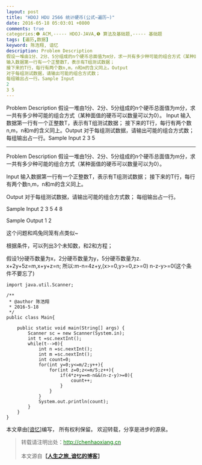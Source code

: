 ```yaml
---
layout: post
title: "HDOJ HDU 2566 统计硬币(公式~遍历~)"
date: 2016-05-18 05:03:01 +0800
comments: true
categories:❶ ACM,----- HDOJ-JAVA,❺ 算法及基础题,----- 基础题
tags: [遍历,数据]
keyword: 陈浩翔, 谙忆
description: Problem Description 
假设一堆由1分、2分、5分组成的n个硬币总面值为m分，求一共有多少种可能的组合方式（某种面值的硬币可以数量可以为0）。 Input 
输入数据第一行有一个正整数T，表示有T组测试数据； 
接下来的T行，每行有两个数n,m，n和m的含义同上。Output 
对于每组测试数据，请输出可能的组合方式数； 
每组输出占一行。Sample Input 
2 
3 5 
---
```



Problem Description 
假设一堆由1分、2分、5分组成的n个硬币总面值为m分，求一共有多少种可能的组合方式（某种面值的硬币可以数量可以为0）。 Input 
输入数据第一行有一个正整数T，表示有T组测试数据； 
接下来的T行，每行有两个数n,m，n和m的含义同上。Output 
对于每组测试数据，请输出可能的组合方式数； 
每组输出占一行。Sample Input 
2 
3 5
<!-- more -->
----------

Problem Description
假设一堆由1分、2分、5分组成的n个硬币总面值为m分，求一共有多少种可能的组合方式（某种面值的硬币可以数量可以为0）。 
 

Input
输入数据第一行有一个正整数T，表示有T组测试数据；
接下来的T行，每行有两个数n,m，n和m的含义同上。

 

Output
对于每组测试数据，请输出可能的组合方式数；
每组输出占一行。

 

Sample Input
2
3 5
4 8
 

Sample Output
1
2


这个问题和鸡兔同笼有点类似~

根据条件，可以列出3个未知数，和2和方程；

假设1分硬币数量为x，2分硬币数量为y，5分硬币数量为z.
x+2y+5z=m,x+y+z=n;
所以:m-n=4z+y,(x>=0,y>=0,z>=0)
n-z-y>=0(这个条件不要忘了)

```
import java.util.Scanner;

/**
 * @author 陈浩翔
 * 2016-5-18
 */
public class Main{

	public static void main(String[] args) {
		Scanner sc = new Scanner(System.in);
		int t =sc.nextInt();
		while(t-->0){
			int n =sc.nextInt();
			int m =sc.nextInt();
			int count=0;
			for(int y=0;y<=m/2;y++){
				for(int z=0;z<=m/5;z++){
					if(4*z+y==m-n&&(n-z-y)>=0){
						count++;
					}
				}
			}
			System.out.println(count);
		}
	}
}

```

本文章由<a href="http://chenhaoxiang.cn/">[谙忆]</a>编写， 所有权利保留。 
欢迎转载，分享是进步的源泉。
<blockquote cite='陈浩翔'>
<p background-color='#D3D3D3'>转载请注明出处：<a href='http://chenhaoxiang.cn'><font color="green">http://chenhaoxiang.cn</font></a><br><br>
本文源自<strong>【<a href='http://chenhaoxiang.cn' target='_blank'>人生之旅_谙忆的博客</a>】</strong></p>
</blockquote>
